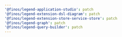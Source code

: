 ```yaml
---
'@finos/legend-application-studio': patch
'@finos/legend-extension-dsl-diagram': patch
'@finos/legend-extension-store-service-store': patch
'@finos/legend-graph': patch
'@finos/legend-query-builder': patch
---
```


